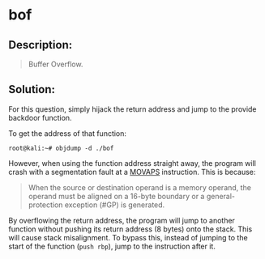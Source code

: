 # bof

## Description:

> Buffer Overflow.

## Solution:

For this question, simply hijack the return address and jump to the provide backdoor function.

To get the address of that function:

```console
root@kali:~# objdump -d ./bof
```

However, when using the function address straight away, the program will crash with a segmentation fault at a [MOVAPS](http://c9x.me/x86/html/file_module_x86_id_180.html) instruction. This is because:

> When the source or destination operand is a memory operand, the operand must be aligned on a 16-byte boundary or a general-protection exception (#GP) is generated.

By overflowing the return address, the program will jump to another function without pushing its return address (8 bytes) onto the stack. This will cause stack misalignment. To bypass this, instead of jumping to the start of the function (`push rbp`), jump to the instruction after it.
